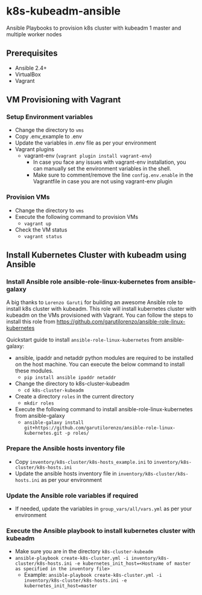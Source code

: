 # k8s-kubeadm-ansible
Ansible Playbooks to provision k8s cluster with kubeadm
1 master and multiple worker nodes

## Prerequisites
- Ansible 2.4+
- VirtualBox
- Vagrant

## VM Provisioning with Vagrant
### Setup Environment variables
- Change the directory to `vms`
- Copy .env_example to .env
- Update the variables in .env file as per your environment
- Vagrant plugins
  - vagrant-env (`vagrant plugin install vagrant-env`) 
    - In case you face any issues with vagrant-env installation, you can manually set the environment variables in the shell.
    - Make sure to comment/remove the line `config.env.enable` in the Vagrantfile in case you are not using vagrant-env plugin

### Provision VMs
- Change the directory to `vms`
- Execute the following command to provision VMs
  - `vagrant up`
- Check the VM status
  - `vagrant status`

## Install Kubernetes Cluster with kubeadm using Ansible
### Install Ansible role ansible-role-linux-kubernetes from ansible-galaxy
A big thanks to `Lorenzo Garuti` for building an awesome Ansible role to install k8s cluster with kubeadm.
This role will install kubernetes cluster with kubeadm on the VMs provisioned with Vagrant. 
You can follow the steps to install this role from https://github.com/garutilorenzo/ansible-role-linux-kubernetes

Quickstart guide to install `ansible-role-linux-kubernetes` from ansible-galaxy:
- ansible, ipaddr and netaddr python modules are required to be installed on the host machine. You can execute the below command to install these modules.
  - `pip install ansible ipaddr netaddr`
- Change the directory to k8s-cluster-kubeadm
  - `cd k8s-cluster-kubeadm`
- Create a directory `roles` in the current directory
  - `mkdir roles`
- Execute the following command to install ansible-role-linux-kubernetes from ansible-galaxy
  - `ansible-galaxy install git+https://github.com/garutilorenzo/ansible-role-linux-kubernetes.git -p roles/`

### Prepare the Ansible hosts inventory file
- Copy `inventory/k8s-cluster/k8s-hosts_example.ini` to `inventory/k8s-cluster/k8s-hosts.ini`
- Update the ansible hosts inventory file in `inventory/k8s-cluster/k8s-hosts.ini` as per your environment

### Update the Ansible role variables if required 
- If needed, update the variables in `group_vars/all/vars.yml` as per your environment

### Execute the Ansible playbook to install kubernetes cluster with kubeadm
- Make sure you are in the directory `k8s-cluster-kubeadm`
- `ansible-playbook create-k8s-cluster.yml -i inventory/k8s-cluster/k8s-hosts.ini -e kubernetes_init_host=<Hostname of master as specified in the inventory file>`
  - Example: `ansible-playbook create-k8s-cluster.yml -i inventory/k8s-cluster/k8s-hosts.ini -e kubernetes_init_host=master`